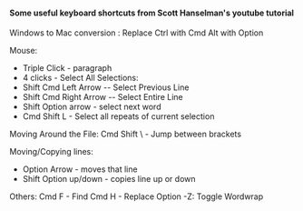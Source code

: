 #### Some useful keyboard shortcuts from Scott Hanselman's youtube tutorial

Windows to Mac conversion :
Replace 
Ctrl with Cmd
Alt with Option


Mouse:
- Triple Click - paragraph
- 4 clicks - Select All
Selections:
- Shift Cmd Left Arrow -- Select Previous Line
- Shift Cmd Right Arrow -- Select Entire Line
- Shift Option arrow - select next word
- Cmd Shift L - Select all repeats of current selection

Moving Around the File:
Cmd Shift \ - Jump between brackets

Moving/Copying lines:
 - Option Arrow - moves that line
- Shift Option up/down - copies line up or down



Others:
Cmd F - Find
Cmd H - Replace
Option -Z: Toggle Wordwrap



